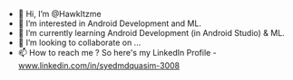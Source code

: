 - 👋 Hi, I’m @HawkItzme
- 👀 I’m interested in Android Development and ML.
- 🌱 I’m currently learning Android Development (in Android Studio) & ML.
- 💞️ I’m looking to collaborate on ...
- 📫 How to reach me ? So here's my LinkedIn Profile - 
       www.linkedin.com/in/syedmdquasim-3008

<!---
HawkItzme/HawkItzme is a ✨ special ✨ repository because its `README.md` (this file) appears on your GitHub profile.
You can click the Preview link to take a look at your changes.
--->
